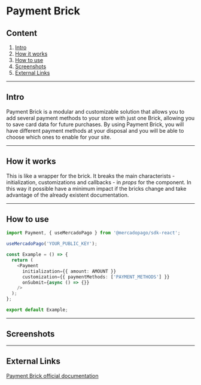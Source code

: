 # Payment Brick

## Content

1. [Intro](#intro)
2. [How it works](#how-it-works)
3. [How to use](#how-to-use)
4. [Screenshots](#screenshots)
5. [External Links](#external-links)

---

## Intro

Payment Brick is a modular and customizable solution that allows you to add several payment methods to your store with just one Brick, allowing you to save card data for future purchases. By using Payment Brick, you will have different payment methods at your disposal and you will be able to choose which ones to enable for your site.

---

## How it works

This is like a wrapper for the brick. It breaks the main characterists - initialization, customizations and callbacks - in _props_ for the component. In this way it possible have a minimum impact if the bricks change and take advantage of the already existent documentation.

---

## How to use

```ts
import Payment, { useMercadoPago } from '@mercadopago/sdk-react';

useMercadoPago('YOUR_PUBLIC_KEY');

const Example = () => {
  return (
    <Payment
      initialization={{ amount: AMOUNT }}
      customization={{ paymentMethods: ['PAYMENT_METHODS'] }}
      onSubmit={async () => {}}
    />
  );
};

export default Example;
```
---

## Screenshots

---

## External Links

[Payment Brick official documentation](https://www.mercadopago.com/developers/en/docs/checkout-bricks/payment-brick/introduction)

